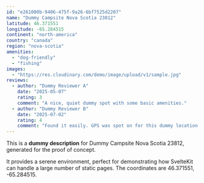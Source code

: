 ```yaml
---
id: "e261000b-9406-475f-9a26-6bf7525d2207"
name: "Dummy Campsite Nova Scotia 23812"
latitude: 46.371551
longitude: -65.284515
continent: "north-america"
country: "canada"
region: "nova-scotia"
amenities:
  - "dog-friendly"
  - "fishing"
images:
  - "https://res.cloudinary.com/demo/image/upload/v1/sample.jpg"
reviews:
  - author: "Dummy Reviewer A"
    date: "2025-05-07"
    rating: 3
    comment: "A nice, quiet dummy spot with some basic amenities."
  - author: "Dummy Reviewer B"
    date: "2025-07-02"
    rating: 4
    comment: "Found it easily. GPS was spot on for this dummy location."
---
```


This is a **dummy description** for Dummy Campsite Nova Scotia 23812, generated for the proof of concept.

It provides a serene environment, perfect for demonstrating how SvelteKit can handle a large number of static pages. The coordinates are 46.371551, -65.284515.
